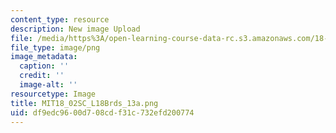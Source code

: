 ```yaml
---
content_type: resource
description: New image Upload
file: /media/https%3A/open-learning-course-data-rc.s3.amazonaws.com/18-02sc-multivariable-calculus-fall-2010/df9edc9600d708cdf31c732efd200774_MIT18_02SC_L18Brds_13a.png
file_type: image/png
image_metadata:
  caption: ''
  credit: ''
  image-alt: ''
resourcetype: Image
title: MIT18_02SC_L18Brds_13a.png
uid: df9edc96-00d7-08cd-f31c-732efd200774
---
```

